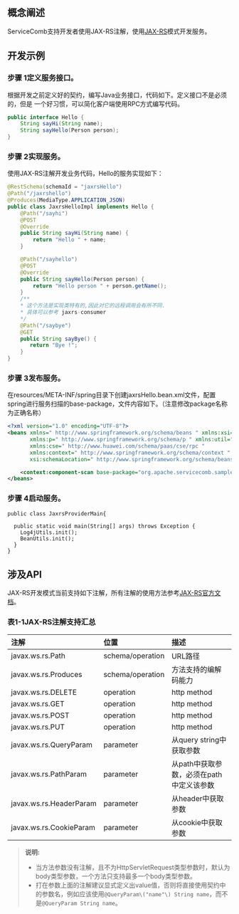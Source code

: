 ## 概念阐述

ServiceComb支持开发者使用JAX-RS注解，使用[JAX-RS](https://github.com/apache/incubator-servicecomb-java-chassis/tree/master/samples/jaxrs-sample)模式开发服务。

## 开发示例

### 步骤 1定义服务接口。

根据开发之前定义好的契约，编写Java业务接口，代码如下。定义接口不是必须的，但是 一个好习惯，可以简化客户端使用RPC方式编写代码。

```java
public interface Hello {
    String sayHi(String name);
    String sayHello(Person person);
}
```

### 步骤 2实现服务。

使用JAX-RS注解开发业务代码，Hello的服务实现如下：

```java
@RestSchema(schemaId = "jaxrsHello")
@Path("/jaxrshello")
@Produces(MediaType.APPLICATION_JSON)
public class JaxrsHelloImpl implements Hello {
    @Path("/sayhi")
    @POST
    @Override
    public String sayHi(String name) {
        return "Hello " + name;
    }

    @Path("/sayhello")
    @POST
    @Override
    public String sayHello(Person person) {
        return "Hello person " + person.getName();
    }
    /**
    * 这个方法是实现类特有的,因此对它的远程调用会有所不同.
    * 具体可以参考 jaxrs-consumer
    */
    @Path("/saybye")
    @GET
    public String sayBye() {
       return "Bye !";
    }
}
```

### 步骤 3发布服务。

在resources/META-INF/spring目录下创建jaxrsHello.bean.xml文件，配置spring进行服务扫描的base-package，文件内容如下。（注意修改package名称为正确名称）

```xml
<?xml version="1.0" encoding="UTF-8"?>
<beans xmlns=" http://www.springframework.org/schema/beans " xmlns:xsi=" http://www.w3.org/2001/XMLSchema-instance "
       xmlns:p=" http://www.springframework.org/schema/p " xmlns:util=" http://www.springframework.org/schema/util "
       xmlns:cse=" http://www.huawei.com/schema/paas/cse/rpc "
       xmlns:context=" http://www.springframework.org/schema/context "
       xsi:schemaLocation=" http://www.springframework.org/schema/beans classpath:org/springframework/beans/factory/xml/spring-beans-3.0.xsd http://www.springframework.org/schema/context http://www.springframework.org/schema/context/spring-context-3.0.xsd http://www.huawei.com/schema/paas/cse/rpc classpath:META-INF/spring/spring-paas-cse-rpc.xsd">

    <context:component-scan base-package="org.apache.servicecomb.samples.jaxrs.provider"/>
</beans>
```

### 步骤 4启动服务。

```
public class JaxrsProviderMain{

  public static void main(String[] args) throws Exception {
    Log4jUtils.init();
    BeanUtils.init();
  }
}
```

## 涉及API

JAX-RS开发模式当前支持如下注解，所有注解的使用方法参考[JAX-RS官方文档](https://jax-rs-spec.java.net/nonav/2.0-rev-a/apidocs/index.html)。

### 表1-1JAX-RS注解支持汇总

| 注解 | 位置 | 描述 |
| :--- | :--- | :--- |
| javax.ws.rs.Path | schema/operation | URL路径 |
| javax.ws.rs.Produces | schema/operation | 方法支持的编解码能力 |
| javax.ws.rs.DELETE | operation | http method |
| javax.ws.rs.GET | operation | http method |
| javax.ws.rs.POST | operation | http method |
| javax.ws.rs.PUT | operation | http method |
| javax.ws.rs.QueryParam | parameter | 从query string中获取参数 |
| javax.ws.rs.PathParam | parameter | 从path中获取参数，必须在path中定义该参数 |
| javax.ws.rs.HeaderParam | parameter | 从header中获取参数 |
| javax.ws.rs.CookieParam | parameter | 从cookie中获取参数 |

> **说明:**
>
> * 当方法参数没有注解，且不为HttpServletRequest类型参数时，默认为body类型参数，一个方法只支持最多一个body类型参数。
> * 打在参数上面的注解建议显式定义出value值，否则将直接使用契约中的参数名，例如应该使用`@QueryParam\("name"\) String name`，而不是`@QueryParam String name`。




